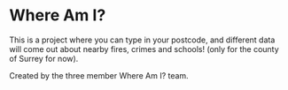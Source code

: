 # Where Am I?

This is a project where you can type in your postcode, and different data will come out about nearby fires, crimes and schools! (only for the county of Surrey for now).

Created by the three member Where Am I? team.